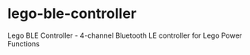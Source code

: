# lego-ble-controller
Lego BLE Controller - 4-channel Bluetooth LE controller for Lego Power Functions
